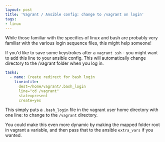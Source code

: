 ```yaml
---
layout: post
title: 'Vagrant / Ansible config: change to /vagrant on login'
tags:
- linux
---
```

While those familiar with the specifics of linux and bash are probably very familiar with the various login sequence files, this might help someone!

If you'd like to save some keystrokes after a `vagrant ssh` - you might want to add this line to your ansible config.  This will automatically change directory to the /vagrant folder when you log in.

```yaml
tasks:
  - name: Create redirect for bash login
    lineinfile: 
      dest=/home/vagrant/.bash_login 
      line="cd /vagrant" 
      state=present 
      create=yes
```

This simply puts a `.bash_login` file in the vagrant user home directory with one line: to change to the `/vagrant` directory.  

You could make this even more dynamic by making the mapped folder root in vagrant a variable, and then pass that to the ansible `extra_vars` if you wanted.
